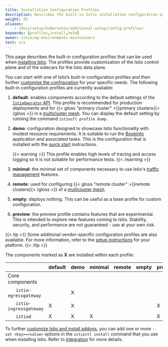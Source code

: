 ```yaml
---
title: Installation Configuration Profiles
description: Describes the built-in Istio installation configuration profiles.
weight: 35
aliases:
    - /docs/setup/kubernetes/additional-setup/config-profiles/
keywords: [profiles,install,helm]
owner: istio/wg-environments-maintainers
test: n/a
---
```


This page describes the built-in configuration profiles that can be used when
[installing Istio](/docs/setup/install/istioctl/).
The profiles provide customization of the Istio control plane and of the sidecars for the Istio data plane.

You can start with one of Istio’s built-in configuration profiles and then further
[customize the configuration](/docs/setup/install/istioctl/#customizing-the-configuration)
for your specific needs. The following built-in configuration profiles are currently available:

1. **default**: enables components according to the default settings of the
    [`IstioOperator` API](/docs/reference/config/istio.operator.v1alpha1/).
    This profile is recommended for production deployments and for
    {{< gloss "primary cluster" >}}primary clusters{{< /gloss >}} in a
    [multicluster mesh](/docs/ops/deployment/deployment-models/#multiple-clusters).
    You can display the default setting by running the command `istioctl profile dump`.

1. **demo**: configuration designed to showcase Istio functionality with modest resource requirements.
    It is suitable to run the [Bookinfo](/docs/examples/bookinfo/) application and associated tasks.
    This is the configuration that is installed with the [quick start](/docs/setup/getting-started/) instructions.

    {{< warning >}}
    This profile enables high levels of tracing and access logging so it is not suitable for performance tests.
    {{< /warning >}}

1. **minimal**: the minimal set of components necessary to use Istio's [traffic management](/docs/tasks/traffic-management/) features.

1. **remote**: used for configuring {{< gloss "remote cluster" >}}remote clusters{{< /gloss >}} of a
    [multicluster mesh](/docs/ops/deployment/deployment-models/#multiple-clusters).

1. **empty**: deploys nothing. This can be useful as a base profile for custom configuration.

1. **preview**: the preview profile contains features that are experimental. This is intended to explore new features
                coming to Istio. Stability, security, and performance are not guaranteed - use at your own risk.

{{< tip >}}
Some additional vendor-specific configuration profiles are also available.
For more information, refer to the [setup instructions](/docs/setup/platform-setup) for your platform.
{{< /tip >}}

The components marked as **X** are installed within each profile:

|     | default | demo | minimal | remote | empty | preview |
| --- | --- | --- | --- | --- | --- | --- |
| Core components | | | | | | | |
| &nbsp;&nbsp;&nbsp;&nbsp;&nbsp;&nbsp;`istio-egressgateway` | | X | | | | | | |
| &nbsp;&nbsp;&nbsp;&nbsp;&nbsp;&nbsp;`istio-ingressgateway` | X | X | | | | X |
| &nbsp;&nbsp;&nbsp;&nbsp;&nbsp;&nbsp;`istiod` | X | X | X | | | X |

To further [customize Istio and install addons](/docs/setup/install/istioctl/#customizing-the-configuration), you can add one or more `--set <key>=<value>` options in the
`istioctl install` command that you use when installing Istio.
Refer to [integration](/docs/ops/integrations) for more details.
